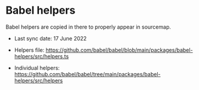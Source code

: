 # Babel helpers

Babel helpers are copied in there to properly appear in sourcemap.

- Last sync date: 17 June 2022

- Helpers file: https://github.com/babel/babel/blob/main/packages/babel-helpers/src/helpers.ts
- Individual helpers: https://github.com/babel/babel/tree/main/packages/babel-helpers/src/helpers
